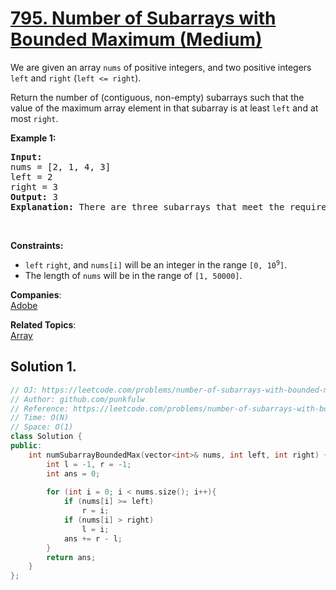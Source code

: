 # [795. Number of Subarrays with Bounded Maximum (Medium)](https://leetcode.com/problems/number-of-subarrays-with-bounded-maximum/)

<p>We are given an array <code>nums</code> of positive integers, and two positive integers <code>left</code> and <code>right</code> (<code>left <= right</code>).</p>

<p>Return the number of (contiguous, non-empty) subarrays such that the value of the maximum array element in that subarray is at least <code>left</code> and at most <code>right</code>.</p>


<p><strong>Example 1:</strong></p>
<pre>
<strong>Input:</strong> 
nums = [2, 1, 4, 3]
left = 2
right = 3
<strong>Output:</strong> 3
<strong>Explanation:</strong> There are three subarrays that meet the requirements: [2], [2, 1], [3].
</pre>



<p>&nbsp;</p>
<p><strong>Constraints:</strong></p>

<ul>
  <li><code>left</code> <code>right</code>, and <code>nums[i]</code> will be an integer in the range <code>[0, 10<sup>9</sup>]</code>.</li>
  <li>The length of <code>nums</code> will be in the range of <code>[1, 50000]</code>.</li>
</ul>



**Companies**:  
[Adobe](https://leetcode.com/company/adobe)

**Related Topics**:  
[Array](https://leetcode.com/tag/array/)

## Solution 1.


```cpp
// OJ: https://leetcode.com/problems/number-of-subarrays-with-bounded-maximum/
// Author: github.com/punkfulw
// Reference: https://leetcode.com/problems/number-of-subarrays-with-bounded-maximum/discuss/117616/C%2B%2B-O(n)-less10-lines
// Time: O(N)
// Space: O(1)
class Solution {
public:
    int numSubarrayBoundedMax(vector<int>& nums, int left, int right) {
        int l = -1, r = -1;
        int ans = 0;
        
        for (int i = 0; i < nums.size(); i++){
            if (nums[i] >= left)
                r = i;
            if (nums[i] > right)
                l = i;
            ans += r - l;
        } 
        return ans;
    }
};
```
